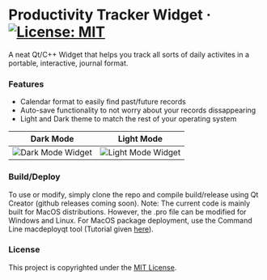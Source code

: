# Productivity Tracker Widget · [![License: MIT](https://img.shields.io/badge/License-MIT-red.svg)](https://github.com/kudoichika/Productivity-Tracker/blob/master/LICENSE)
A neat Qt/C++ Widget that helps you track all sorts of daily activites in a portable, interactive, journal format.
### Features
- Calendar format to easily find past/future records
- Auto-save functionality to not worry about your records dissappearing
- Light and Dark theme to match the rest of your operating system

Dark Mode | Light Mode
:--------:|:----------:
![Dark Mode Widget](https://github.com/kudoichika/Productivity-Tracker/tree/master/Screenshots/DarkTheme) | ![Light Mode Widget](https://github.com/kudoichika/Productivity-Tracker/tree/master/TrackerWidget/Screenshots/LightTheme)

### Build/Deploy
To use or modify, simply clone the repo and compile build/release using Qt Creator (github releases coming soon). Note: The current code is mainly built for MacOS distributions. However, the .pro file can be modified for Windows and Linux.
For MacOS package deployment, use the Command Line macdeployqt tool (Tutorial given [here](https://riptutorial.com/qt/example/24344/deploying-on-mac)).

### License
This project is copyrighted under the [MIT License](https://github.com/kudoichika/Productivity-Tracker/blob/master/LICENSE).

